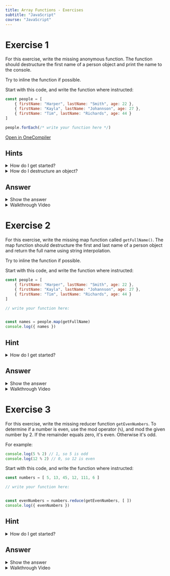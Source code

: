 ```yaml
---
title: Array Functions - Exercises
subtitle: "JavaScript"
course: "JavaScript"
---
```


# Exercise 1

For this exercise, write the missing anonymous function. The function should destructure the first name of a person object and print the name to the console.

Try to inline the function if possible.

Start with this code, and write the function where instructed:

```javascript
const people = [
	{ firstName: "Harper", lastName: "Smith", age: 22 },
	{ firstName: "Kayla", lastName: "Johannson", age: 27 },
	{ firstName: "Tim", lastName: "Richards", age: 44 }
]

people.forEach(/* write your function here */)
```

[Open in OneCompiler](https://onecompiler.com/javascript/3zvmvmcad)

## Hints

<details>
	<summary>How do I get started?</summary>

Start by creating an empty anonymous function that just logs something to the console. Like:

```javascript
() => console.log("bla")
```

Need a refresher?

[JavaScript Anonymous Functions](/appel/javascript/functions#anonymous)

</details>

<details>
	<summary>How do I destructure an object?</summary>

You use the curly braces. For example:

```javascript
const courseInfo = {
	courseId: 55306,
	courseName: "Data Access for Programmers",
	instructorName: "Matthew Dorn",
	credits: 3
}

// destructure courseInfo to get just the id and instructorName
const { coursdId, instructorName } = courseInfo
```

Need a refresher?

[JavaScript Object Destructuring](/appel/javascript/objects#destructuring)

</details>

## Answer

<details>
	<summary>Show the answer</summary>


```javascript
const people = [
	{ firstName: "Harper", lastName: "Smith", age: 22 },
	{ firstName: "Kayla", lastName: "Johannson", age: 27 },
	{ firstName: "Tim", lastName: "Richards", age: 44 }
]

people.forEach(({ firstName }) => console.log(firstName))
```

You can also run the code [here](https://onecompiler.com/javascript/3zvk3dea9).

</details>

<details>
	<summary>Walkthrough Video</summary>
    	<div class="video-container">
		<iframe
			src="https://www.youtube.com/embed/-dRicTc2GFA"
			width="100%" height="100%" frameborder="0" allowfullscreen
			allow="accelerometer; autoplay; encrypted-media; gyroscope; picture-in-picture"
		></iframe>
	</div>
</details>

# Exercise 2

For this exercise, write the missing map function called `getFullName()`. The map function should destructure the first and last name of a person object and return the full name using string interpolation.

Try to inline the function if possible.

Start with this code, and write the function where instructed:

```javascript
const people = [
	{ firstName: "Harper", lastName: "Smith", age: 22 },
	{ firstName: "Kayla", lastName: "Johannson", age: 27 },
	{ firstName: "Tim", lastName: "Richards", age: 44 }
]

// write your function here:


const names = people.map(getFullName)
console.log({ names })
```

## Hint

<details>
	<summary>How do I get started?</summary>

Start by creating a function that simply returns the person being passed in to the parameter.

Need a refresher?

[JavaScript Function Parameters](/appel/javascript/functions#parameters)

[JavaScript Return Statement](/appel/javascript/functions#return-statement)

</details>

## Answer

<details>
	<summary>Show the answer</summary>

```javascript
const people = [
	{ firstName: "Harper", lastName: "Smith", age: 22 },
	{ firstName: "Kayla", lastName: "Johannson", age: 27 },
	{ firstName: "Tim", lastName: "Richards", age: 44 }
]

// write your function here:
const getFullName = ({ firstName, lastName }) => `${firstName} ${lastName}`

const names = people.map(getFullName)
console.log({ names })
```

You can also run the code [here](https://onecompiler.com/javascript/3zvk3dea9).

</details>

<details>
	<summary>Walkthrough Video</summary>
    	<div class="video-container">
		<iframe
			src="https://www.youtube.com/embed/-dRicTc2GFA"
			width="100%" height="100%" frameborder="0" allowfullscreen
			allow="accelerometer; autoplay; encrypted-media; gyroscope; picture-in-picture"
		></iframe>
	</div>
</details>

# Exercise 3

For this exercise, write the missing reducer function `getEvenNumbers`. To determine if a number is even, use the mod operator (`%`), and mod the given number by 2. If the remainder equals zero, it's even. Otherwise it's odd.

For example:

```javascript
console.log(5 % 2) // 1, so 5 is odd
console.log(12 % 2) // 0, so 12 is even
```

Start with this code, and write the function where instructed:

```javascript
const numbers = [ 5, 13, 45, 12, 111, 6 ]

// write your function here:


const evenNumbers = numbers.reduce(getEvenNumbers, [ ])
console.log({ evenNumbers })
```

## Hint

<details>
	<summary>How do I get started?</summary>

The thing to remember about reducer functions is that they have two parameters. An accumulator object, and an item from the array. So the function signature should look like:

```javascript
const getEvenNumbers = (acc, item) => { }
```

Need a refresher? (/appel/javascript/advanced-functions#reduce)

</details>

## Answer

<details>
	<summary>Show the answer</summary>

```javascript
const numbers = [ 5, 13, 45, 12, 111, 6 ]

const getEvenNumbers = (acc, item) => {
    if (item % 2 == 1) return acc
    return [ ...acc, item ]
}

const evenNumbers = numbers.reduce(getEvenNumbers, [ ])
console.log({ evenNumbers })
```

You can also run the code [here](https://onecompiler.com/javascript/3zvmsuzm3).

</details>

<details>
	<summary>Walkthrough Video</summary>
    	<div class="video-container">
		<iframe
			src="https://www.youtube.com/embed/-dRicTc2GFA"
			width="100%" height="100%" frameborder="0" allowfullscreen
			allow="accelerometer; autoplay; encrypted-media; gyroscope; picture-in-picture"
		></iframe>
	</div>
</details>
